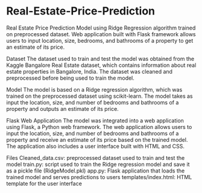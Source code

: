 # Real-Estate-Price-Prediction
Real Estate Price Prediction Model using Ridge Regression algorithm trained on preprocessed dataset. Web application built with Flask framework allows users to input location, size, bedrooms, and bathrooms of a property to get an estimate of its price.

Dataset
The dataset used to train and test the model was obtained from the Kaggle Bangalore Real Estate dataset, which contains information about real estate properties in Bangalore, India. The dataset was cleaned and preprocessed before being used to train the model.

Model
The model is based on a Ridge regression algorithm, which was trained on the preprocessed dataset using scikit-learn. The model takes as input the location, size, and number of bedrooms and bathrooms of a property and outputs an estimate of its price.

Flask Web Application
The model was integrated into a web application using Flask, a Python web framework. The web application allows users to input the location, size, and number of bedrooms and bathrooms of a property and receive an estimate of its price based on the trained model. The application also includes a user interface built with HTML and CSS.

Files
Cleaned_data.csv: preprocessed dataset used to train and test the model
train.py: script used to train the Ridge regression model and save it as a pickle file (RidgeModel.pkl)
app.py: Flask application that loads the trained model and serves predictions to users
templates/index.html: HTML template for the user interface
